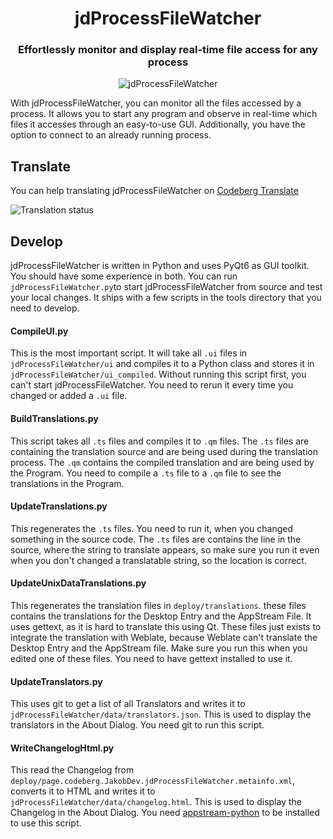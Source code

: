 <h1 align="center">jdProcessFileWatcher</h1>

<h3 align="center">Effortlessly monitor and display real-time file access for any process</h3>

<p align="center">
    <img alt="jdProcessFileWatcher" src="screenshots/MainWindow.png"/>
</p>

With jdProcessFileWatcher, you can monitor all the files accessed by a process. It allows you to start any program and observe in real-time which files it accesses through an easy-to-use GUI. Additionally, you have the option to connect to an already running process.

## Translate
You can help translating jdProcessFileWatcher on [Codeberg Translate](https://translate.codeberg.org/projects/jdProcessFileWatcher)

![Translation status](https://translate.codeberg.org/widget/jdProcessFileWatcher/jdProcessFileWatcher/multi-auto.svg)

## Develop
jdProcessFileWatcher is written in Python and uses PyQt6 as GUI toolkit. You should have some experience in both.
You can run `jdProcessFileWatcher.py`to start jdProcessFileWatcher from source and test your local changes.
It ships with a few scripts in the tools directory that you need to develop.

#### CompileUI.py
This is the most important script. It will take all `.ui` files in `jdProcessFileWatcher/ui` and compiles it to a Python class
and stores it in `jdProcessFileWatcher/ui_compiled`. Without running this script first, you can't start jdProcessFileWatcher.
You need to rerun it every time you changed or added a `.ui` file.

#### BuildTranslations.py
This script takes all `.ts` files and compiles it to `.qm` files.
The `.ts` files are containing the translation source and are being used during the translation process.
The `.qm` contains the compiled translation and are being used by the Program.
You need to compile a `.ts` file to a `.qm` file to see the translations in the Program.

#### UpdateTranslations.py
This regenerates the `.ts` files. You need to run it, when you changed something in the source code.
The `.ts` files are contains the line in the source, where the string to translate appears,
so make sure you run it even when you don't changed a translatable string, so the location is correct.

####  UpdateUnixDataTranslations.py
This regenerates the translation files in `deploy/translations`. these files contains the translations for the Desktop Entry and the AppStream File.
It uses gettext, as it is hard to translate this using Qt.
These files just exists to integrate the translation with Weblate, because Weblate can't translate the Desktop Entry and the AppStream file.
Make sure you run this when you edited one of these files.
You need to have gettext installed to use it.

#### UpdateTranslators.py
This uses git to get a list of all Translators and writes it to `jdProcessFileWatcher/data/translators.json`.
This is used to display the translators in the About Dialog.
You need git to run this script.

#### WriteChangelogHtml.py
This read the Changelog from `deploy/page.codeberg.JakobDev.jdProcessFileWatcher.metainfo.xml`, converts it to HTML and writes it to `jdProcessFileWatcher/data/changelog.html`.
This is used to display the Changelog in the About Dialog.
You need [appstream-python](https://pypi.org/project/appstream-python) to be installed to use this script.
